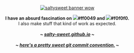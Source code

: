 <p align="center">
  <a href="https://github.com/salty-sweet/">
    <img src="saltysweet.gif" alt="saltysweet banner wow">
  </a>

  <p align="center">
    <strong>I have an absurd fascination on <img src="https://dummyimage.com/12/ff0049/ff0049.png">#ff0049 and <img src="https://dummyimage.com/12/f0f0f0/f0f0f0.png">#f0f0f0.</strong>
    <br />
    I also make stuff that kind of work as expected.
    <br /><br />
    <strong>~ <i>
      <a href="https://salty-sweet.github.io">salty-sweet.github.io</a>
    </i> ~</strong>
    <br /><br />
    <strong>~ <i>
      <a href="https://gist.github.com/qoomon/5dfcdf8eec66a051ecd85625518cfd13">here's a pretty sweet git commit convention.</a>
    </i> ~</strong>
  </p>
</p>
